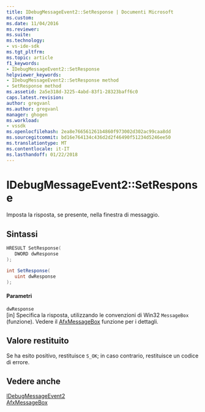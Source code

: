 ```yaml
---
title: IDebugMessageEvent2::SetResponse | Documenti Microsoft
ms.custom: 
ms.date: 11/04/2016
ms.reviewer: 
ms.suite: 
ms.technology:
- vs-ide-sdk
ms.tgt_pltfrm: 
ms.topic: article
f1_keywords:
- IDebugMessageEvent2::SetResponse
helpviewer_keywords:
- IDebugMessageEvent2::SetResponse method
- SetResponse method
ms.assetid: 2a5e318d-3225-4abd-83f1-28323baff6c0
caps.latest.revision: 
author: gregvanl
ms.author: gregvanl
manager: ghogen
ms.workload:
- vssdk
ms.openlocfilehash: 2ea8e766561261b4860f973002d302ac99caa8dd
ms.sourcegitcommit: bd16e764134c436d2d2f46490f51234d5246ee50
ms.translationtype: MT
ms.contentlocale: it-IT
ms.lasthandoff: 01/22/2018
---
```

# <a name="idebugmessageevent2setresponse"></a>IDebugMessageEvent2::SetResponse
Imposta la risposta, se presente, nella finestra di messaggio.  
  
## <a name="syntax"></a>Sintassi  
  
```cpp  
HRESULT SetResponse(   
   DWORD dwResponse  
);  
```  
  
```csharp  
int SetResponse(   
   uint dwResponse  
);  
```  
  
#### <a name="parameters"></a>Parametri  
 `dwResponse`  
 [in] Specifica la risposta, utilizzando le convenzioni di Win32 `MessageBox` (funzione). Vedere il [AfxMessageBox](/cpp/mfc/reference/cstring-formatting-and-message-box-display#afxmessagebox) funzione per i dettagli.  
  
## <a name="return-value"></a>Valore restituito  
 Se ha esito positivo, restituisce `S_OK`; in caso contrario, restituisce un codice di errore.  
  
## <a name="see-also"></a>Vedere anche  
 [IDebugMessageEvent2](../../../extensibility/debugger/reference/idebugmessageevent2.md)   
 [AfxMessageBox](/cpp/mfc/reference/cstring-formatting-and-message-box-display#afxmessagebox)